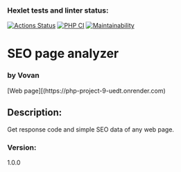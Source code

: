 ### Hexlet tests and linter status:
[![Actions Status](https://github.com/vladimir-xz/php-project-9/actions/workflows/hexlet-check.yml/badge.svg)](https://github.com/vladimir-xz/php-project-9/actions)
[![PHP CI](https://github.com/vladimir-xz/php-project-9/actions/workflows/php-cs.yml/badge.svg)](https://github.com/vladimir-xz/php-project-9/actions/workflows/php-cs.yml)
[![Maintainability](https://api.codeclimate.com/v1/badges/8c23c0674e98c889e1bb/maintainability)](https://codeclimate.com/github/vladimir-xz/php-project-9/maintainability)


<h1>SEO page analyzer</h1>
<h3>by Vovan</h3>
[Web page][(https://php-project-9-uedt.onrender.com)

<h2>Description:</h2>

<p>Get response code and simple SEO data of any web page.</p>

<h3>Version:</h3>
<p>1.0.0</p>
